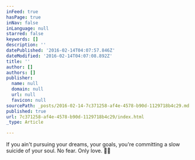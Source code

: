 ```yaml
---
inFeed: true
hasPage: true
inNav: false
inLanguage: null
starred: false
keywords: []
description: ''
datePublished: '2016-02-14T04:07:57.846Z'
dateModified: '2016-02-14T04:07:08.892Z'
title: ''
author: []
authors: []
publisher:
  name: null
  domain: null
  url: null
  favicon: null
sourcePath: _posts/2016-02-14-7c371258-af4e-4578-b90d-1129718b4c29.md
published: true
url: 7c371258-af4e-4578-b90d-1129718b4c29/index.html
_type: Article

---
```

If you ain't pursuing your dreams, your goals, you're committing a slow suicide of your soul. No fear. Only love. 🙌🏽
